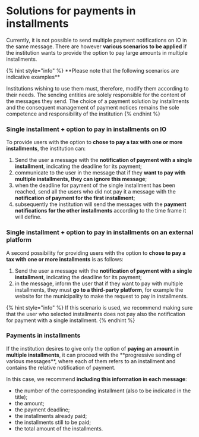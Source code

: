 # Solutions for payments in installments

Currently, it is not possible to send multiple payment notifications on IO in the same message. There are however **various scenarios to be applied** if the institution wants to provide the option to pay large amounts in multiple installments.

{% hint style="info" %}
\*\*Please note that the following scenarios are indicative examples\*\*

Institutions wishing to use them must, therefore, modify them according to their needs. The sending entities are solely responsible for the content of the messages they send. The choice of a payment solution by installments and the consequent management of payment notices remains the sole competence and responsibility of the institution
{% endhint %}

### **Single installment + option to pay in installments on IO**

To provide users with the option to **chose to pay a tax with one or more installments**, the institution can:

1. Send the user a message with the **notification of payment with a single installment**, indicating the deadline for its payment;
2. communicate to the user in the message that if they **want to pay with multiple installments, they can ignore this message**;
3. when the deadline for payment of the single installment has been reached, send all the users who did not pay it a message with the **notification of payment for the first installment**;
4. subsequently the institution will send the messages with the **payment notifications for the other installments** according to the time frame it will define.

### **Single installment + option to pay in installments on an external platform**

A second possibility for providing users with the option to **chose to pay a tax with one or more installments** is as follows:

1. Send the user a message with the **notification of payment with a single installment**, indicating the deadline for its payment;
2. in the message, inform the user that if they want to pay with multiple installments, they must **go to a third-party platform**, for example the website for the municipality to make the request to pay in installments.

{% hint style="info" %}
If this scenario is used, we recommend making sure that the user who selected installments does not pay also the notification for payment with a single installment.
{% endhint %}

### **Payments in installments**

If the institution desires to give only the option of **paying an amount in multiple installments**, it can proceed with the \*\*progressive sending of various messages\*\*, where each of them refers to an installment and contains the relative notification of payment.

In this case, we recommend **including this information in each message**:

* the number of the corresponding installment (also to be indicated in the title);
* the amount;
* the payment deadline;
* the installments already paid;
* the installments still to be paid;
* the total amount of the installments.
